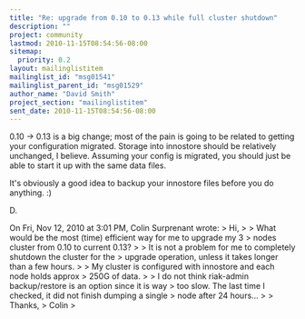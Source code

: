 ```yaml
---
title: "Re: upgrade from 0.10 to 0.13 while full cluster shutdown"
description: ""
project: community
lastmod: 2010-11-15T08:54:56-08:00
sitemap:
  priority: 0.2
layout: mailinglistitem
mailinglist_id: "msg01541"
mailinglist_parent_id: "msg01529"
author_name: "David Smith"
project_section: "mailinglistitem"
sent_date: 2010-11-15T08:54:56-08:00
---
```



0.10 -&gt; 0.13 is a big change; most of the pain is going to be related
to getting your configuration migrated. Storage into innostore should
be relatively unchanged, I believe. Assuming your config is migrated,
you should just be able to start it up with the same data files.

It's obviously a good idea to backup your innostore files before you
do anything. :)

D.

On Fri, Nov 12, 2010 at 3:01 PM, Colin Surprenant
 wrote:
&gt; Hi,
&gt;
&gt; What would be the most (time) efficient way for me to upgrade my 3
&gt; nodes cluster from 0.10 to current 0.13?
&gt;
&gt; It is not a problem for me to completely shutdown the cluster for the
&gt; upgrade operation, unless it takes longer than a few hours.
&gt;
&gt; My cluster is configured with innostore and each node holds approx
&gt; 250G of data.
&gt;
&gt; I do not think riak-admin backup/restore is an option since it is way
&gt; too slow. The last time I checked, it did not finish dumping a single
&gt; node after 24 hours...
&gt;
&gt; Thanks,
&gt; Colin
&gt;

